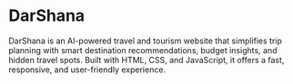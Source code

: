 # DarShana
DarShana is an AI-powered travel and tourism website that simplifies trip planning with smart destination recommendations, budget insights, and hidden travel spots. Built with HTML, CSS, and JavaScript, it offers a fast, responsive, and user-friendly experience.
